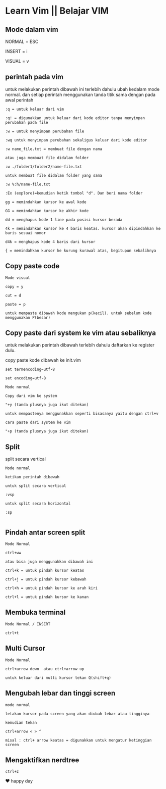 # Learn Vim || Belajar VIM

## Mode dalam vim

NORMAL =    ESC 

INSERT = i

VISUAL = v


## perintah pada vim

untuk melakukan perintah dibawah ini terlebih dahulu ubah kedalam mode normal.
dan setiap perintah menggunakan tanda titik sama dengan pada awal perintah
  
```
:q = untuk keluar dari vim
  
:q! = digunakkan untuk keluar dari kode editor tanpa menyimpan perubahan pada file
   
:w = untuk menyimpan perubahan file
   
:wq untuk menyimpan perubahan sekaligus keluar dari kode editor

:w name_file.txt = membuat file dengan nama
     
atau juga membuat file didalam folder
   
:w ./folder1/folder2/name-file.txt
 
untuk membuat file didalam folder yang sama

:w %:h/name-file.txt

:Ex (explore)=kemudian ketik tombol "d". Dan beri nama folder

gg = memindahkan kursor ke awal kode

GG = memindahkan kursor ke akhir kode

dd = menghapus kode 1 line pada posisi kursor berada

4k = memindahkan kursor ke 4 baris keatas. kursor akan dipindahkan ke baris sesuai nomor

d4k = menghapus kode 4 baris dari kursor

{ = memindahkan kursor ke kurung kurawal atas, begitupun sebaliknya

```
## Copy paste code

```
Mode visual

copy = y

cut = d

paste = p

untuk mempaste dibawah kode mengukan p(kecil). untuk sebelum kode menggunakan P(besar)
```

## Copy paste dari system ke vim atau sebaliknya

untuk melakukan perintah dibawah terlebih dahulu daftarkan ke register dulu.

copy paste kode dibawah ke init.vim

```
set termencoding=utf-8

set encoding=utf-8
```

```
Mode normal

Copy dari vim ke system

"+y (tanda plusnya juga ikut ditekan)

untuk mempastenya menggunakkan seperti bisasanya yaitu dengan ctrl+v

cara paste dari system ke vim

"+p (tanda plusnya juga ikut ditekan)

```

## Split

split secara vertical

```
Mode normal

ketikan perintah dibawah

untuk split secara vertical

:vsp

untuk split secara horizontal

:sp


```

## Pindah antar screen split

```
Mode Normal

ctrl+ww

atau bisa juga menggunakkan dibawah ini

ctrl+k = untuk pindah kursor keatas

ctrl+j = untuk pindah kursor kebawah

ctrl+h = untuk pindah kursor ke arah kiri

ctrl+l = untuk pindah kursor ke kanan
````

## Membuka terminal

```
Mode Normal / INSERT 

ctrl+t
```

## Multi Cursor

```
Mode Normal

ctrl+arrow down  atau ctrl+arrow up

untuk keluar dari multi kursor tekan Q(shift+q)

```

## Mengubah lebar dan tinggi screen

```
mode normal

letakan kursor pada screen yang akan diubah lebar atau tingginya

kemudian tekan 

ctrl+arrow < > ^ 

misal : ctrl+ arrow keatas = digunakkan untuk mengatur ketinggian screen
```
## Mengaktifkan nerdtree

```
ctrl+z
```



❤ happy day
